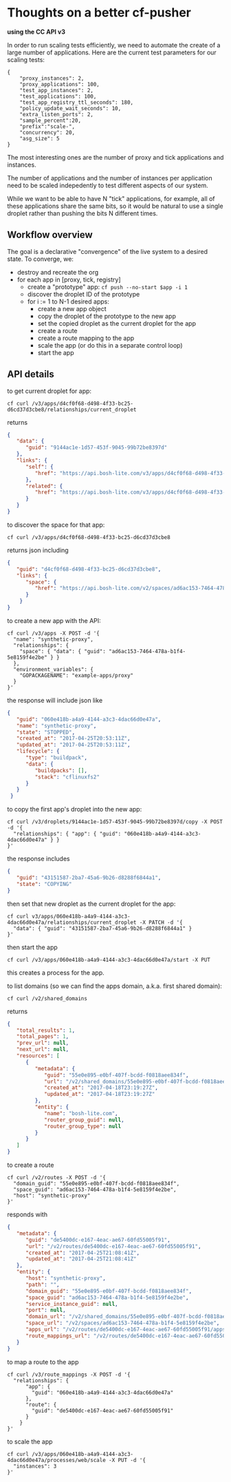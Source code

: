 # Thoughts on a better cf-pusher
**using the CC API v3**

In order to run scaling tests efficiently, we need to automate
the create of a large number of applications.  Here are the current
test parameters for our scaling tests:

```
{
    "proxy_instances": 2,
    "proxy_applications": 100,
    "test_app_instances": 2,
    "test_applications": 100,
    "test_app_registry_ttl_seconds": 180,
    "policy_update_wait_seconds": 10,
    "extra_listen_ports": 2,
    "sample_percent":20,
    "prefix":"scale-",
    "concurrency": 20,
    "asg_size": 5
}
```

The most interesting ones are the number of proxy and tick applications and instances.

The number of applications and the number of instances per application need to be
scaled indepedently to test different aspects of our system.

While we want to be able to have N "tick" applications, for example,
all of these applications share the same bits, so it would be natural to use
a single droplet rather than pushing the bits N different times.


## Workflow overview

The goal is a declarative "convergence" of the live system to a desired state.  To converge, we:

- destroy and recreate the org
- for each app in [proxy, tick, registry]
  - create a "prototype" app: `cf push --no-start $app -i 1`
  - discover the droplet ID of the prototype
  - for i := 1 to N-1 desired apps:
    - create a new app object
    - copy the droplet of the prototype to the new app
    - set the copied droplet as the current droplet for the app
    - create a route
    - create a route mapping to the app
    - scale the app (or do this in a separate control loop)
    - start the app


## API details

to get current droplet for app:

```
cf curl /v3/apps/d4cf0f68-d498-4f33-bc25-d6cd37d3cbe8/relationships/current_droplet
```

returns
```json
{
   "data": {
      "guid": "9144ac1e-1d57-453f-9045-99b72be8397d"
   },
   "links": {
      "self": {
         "href": "https://api.bosh-lite.com/v3/apps/d4cf0f68-d498-4f33-bc25-d6cd37d3cbe8/relationships/current_droplet"
      },
      "related": {
         "href": "https://api.bosh-lite.com/v3/apps/d4cf0f68-d498-4f33-bc25-d6cd37d3cbe8/droplets/current"
      }
   }
}
```

to discover the space for that app:
```
cf curl /v3/apps/d4cf0f68-d498-4f33-bc25-d6cd37d3cbe8
```
returns json including

```json
{
   "guid": "d4cf0f68-d498-4f33-bc25-d6cd37d3cbe8",
   "links": {
      "space": {
         "href": "https://api.bosh-lite.com/v2/spaces/ad6ac153-7464-478a-b1f4-5e8159f4e2be"
      }
    }
}
```

to create a new app with the API:

```
cf curl /v3/apps -X POST -d '{
  "name": "synthetic-proxy",
  "relationships": {
    "space": { "data": { "guid": "ad6ac153-7464-478a-b1f4-5e8159f4e2be" } }
  },
  "environment_variables": {
    "GOPACKAGENAME": "example-apps/proxy"
  }
}'
```
the response will include json like
```json
{
   "guid": "060e418b-a4a9-4144-a3c3-4dac66d0e47a",
   "name": "synthetic-proxy",
   "state": "STOPPED",
   "created_at": "2017-04-25T20:53:11Z",
   "updated_at": "2017-04-25T20:53:11Z",
   "lifecycle": {
      "type": "buildpack",
      "data": {
         "buildpacks": [],
         "stack": "cflinuxfs2"
      }
   }
 }
```

to copy the first app's droplet into the new app:

```
cf curl /v3/droplets/9144ac1e-1d57-453f-9045-99b72be8397d/copy -X POST -d '{
  "relationships": { "app": { "guid": "060e418b-a4a9-4144-a3c3-4dac66d0e47a" } }
}'
```

the response includes

```json
{
   "guid": "43151587-2ba7-45a6-9b26-d8288f6844a1",
   "state": "COPYING"
}
```

then set that new droplet as the current droplet for the app:

```
cf curl v3/apps/060e418b-a4a9-4144-a3c3-4dac66d0e47a/relationships/current_droplet -X PATCH -d '{
  "data": { "guid": "43151587-2ba7-45a6-9b26-d8288f6844a1" }
}'
```

then start the app
```
cf curl /v3/apps/060e418b-a4a9-4144-a3c3-4dac66d0e47a/start -X PUT
```

this creates a process for the app.


to list domains (so we can find the apps domain, a.k.a. first shared domain):
```
cf curl /v2/shared_domains
```
returns
```json
{
   "total_results": 1,
   "total_pages": 1,
   "prev_url": null,
   "next_url": null,
   "resources": [
      {
         "metadata": {
            "guid": "55e0e895-e0bf-407f-bcdd-f0818aee834f",
            "url": "/v2/shared_domains/55e0e895-e0bf-407f-bcdd-f0818aee834f",
            "created_at": "2017-04-18T23:19:27Z",
            "updated_at": "2017-04-18T23:19:27Z"
         },
         "entity": {
            "name": "bosh-lite.com",
            "router_group_guid": null,
            "router_group_type": null
         }
      }
   ]
}
```

to create a route
```
cf curl /v2/routes -X POST -d '{
  "domain_guid": "55e0e895-e0bf-407f-bcdd-f0818aee834f",
  "space_guid": "ad6ac153-7464-478a-b1f4-5e8159f4e2be",
  "host": "synthetic-proxy"
}'
```
responds with
```json
{
   "metadata": {
      "guid": "de5400dc-e167-4eac-ae67-60fd55005f91",
      "url": "/v2/routes/de5400dc-e167-4eac-ae67-60fd55005f91",
      "created_at": "2017-04-25T21:08:41Z",
      "updated_at": "2017-04-25T21:08:41Z"
   },
   "entity": {
      "host": "synthetic-proxy",
      "path": "",
      "domain_guid": "55e0e895-e0bf-407f-bcdd-f0818aee834f",
      "space_guid": "ad6ac153-7464-478a-b1f4-5e8159f4e2be",
      "service_instance_guid": null,
      "port": null,
      "domain_url": "/v2/shared_domains/55e0e895-e0bf-407f-bcdd-f0818aee834f",
      "space_url": "/v2/spaces/ad6ac153-7464-478a-b1f4-5e8159f4e2be",
      "apps_url": "/v2/routes/de5400dc-e167-4eac-ae67-60fd55005f91/apps",
      "route_mappings_url": "/v2/routes/de5400dc-e167-4eac-ae67-60fd55005f91/route_mappings"
   }
}
```

to map a route to the app
```
cf curl /v3/route_mappings -X POST -d '{
  "relationships": {
      "app": {
        "guid": "060e418b-a4a9-4144-a3c3-4dac66d0e47a"
      },
      "route": {
        "guid": "de5400dc-e167-4eac-ae67-60fd55005f91"
      }
    }
}'
```


to scale the app


```
cf curl /v3/apps/060e418b-a4a9-4144-a3c3-4dac66d0e47a/processes/web/scale -X PUT -d '{
  "instances": 3
}'
```
